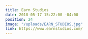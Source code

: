 ```yaml
---
title: Earn Studios
date: 2018-05-17 15:22:00 -04:00
position: 24
image: "/uploads/EARN_STUDIOS.jpg"
link: https://www.earnstudios.com/
---
```


